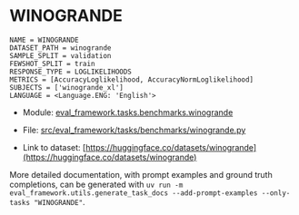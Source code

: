 # WINOGRANDE

````
NAME = WINOGRANDE
DATASET_PATH = winogrande
SAMPLE_SPLIT = validation
FEWSHOT_SPLIT = train
RESPONSE_TYPE = LOGLIKELIHOODS
METRICS = [AccuracyLoglikelihood, AccuracyNormLoglikelihood]
SUBJECTS = ['winogrande_xl']
LANGUAGE = <Language.ENG: 'English'>
````

- Module: [eval_framework.tasks.benchmarks.winogrande](eval_framework.tasks.benchmarks.winogrande)

- File: [src/eval_framework/tasks/benchmarks/winogrande.py](../../src/eval_framework/tasks/benchmarks/winogrande.py)

- Link to dataset: [https://huggingface.co/datasets/winogrande](https://huggingface.co/datasets/winogrande)

More detailed documentation, with prompt examples and ground truth completions, can be generated with `uv run -m eval_framework.utils.generate_task_docs --add-prompt-examples --only-tasks "WINOGRANDE"`.
